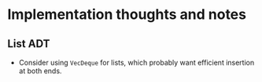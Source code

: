 
# Implementation thoughts and notes

## List ADT

* Consider using `VecDeque` for lists, which probably want efficient
  insertion at both ends.

